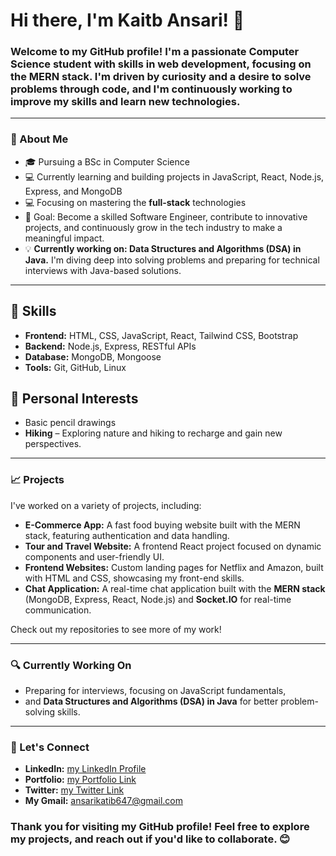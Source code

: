# Hi there, I'm Kaitb Ansari! 👋

### Welcome to my GitHub profile! I'm a passionate **Computer Science student** with skills in web development, focusing on the **MERN stack**. I'm driven by curiosity and a desire to solve problems through code, and I'm continuously working to improve my skills and learn new technologies.

---

### 🌟 About Me
- 🎓 Pursuing a BSc in Computer Science
- 💻 Currently learning and building projects in JavaScript, React, Node.js, Express, and MongoDB
- 💻 Focusing on mastering the **full-stack** technologies
- 🎯 Goal: Become a skilled Software Engineer, contribute to innovative projects, and continuously grow in the tech industry to make a meaningful impact.
- 💡 **Currently working on: Data Structures and Algorithms (DSA) in Java.** I'm diving deep into solving problems and preparing for technical interviews with Java-based solutions.

---

## 💼 Skills

- **Frontend:** HTML, CSS, JavaScript, React, Tailwind CSS, Bootstrap
- **Backend:** Node.js, Express, RESTful APIs
- **Database:** MongoDB, Mongoose
- **Tools:** Git, GitHub, Linux

## 🎨 Personal Interests

- Basic pencil drawings
- **Hiking** – Exploring nature and hiking to recharge and gain new perspectives.

---

### 📈 Projects
I've worked on a variety of projects, including:
- **E-Commerce App:** A fast food buying website built with the MERN stack, featuring authentication and data handling.
- **Tour and Travel Website:** A frontend React project focused on dynamic components and user-friendly UI.
- **Frontend Websites:** Custom landing pages for Netflix and Amazon, built with HTML and CSS, showcasing my front-end skills.
- **Chat Application:** A real-time chat application built with the **MERN stack** (MongoDB, Express, React, Node.js) and **Socket.IO** for real-time communication.

Check out my repositories to see more of my work!

---

### 🔍 Currently Working On
- Preparing for interviews, focusing on JavaScript fundamentals,
- and **Data Structures and Algorithms (DSA) in Java** for better problem-solving skills.

---

### 🤝 Let's Connect
- **LinkedIn:** [my LinkedIn Profile](https://www.linkedin.com/in/katib-ansari-95ab96252/)
- **Portfolio:** [my Portfolio Link](https://katib-portfolio.netlify.app/)
- **Twitter:** [my Twitter Link](https://x.com/KatibAnsari3)
- **My Gmail:** ansarikatib647@gmail.com

### Thank you for visiting my GitHub profile! Feel free to explore my projects, and reach out if you'd like to collaborate. 😊
